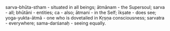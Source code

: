 sarva-bhūta-stham - situated in all beings; ātmānam - the Supersoul; sarva - all; bhūtāni - entities; ca - also; ātmani - in the Self; īkṣate - does see; yoga-yukta-ātmā - one who is dovetailed in Kṛṣṇa consciousness; sarvatra - everywhere; sama-darśanaḥ - seeing equally.